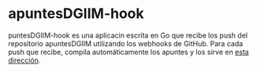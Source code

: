 # apuntesDGIIM-hook
puntesDGIIM-hook es una aplicacin escrita en Go que recibe los push del repositorio apuntesDGIIM utilizando los webhooks de GitHub. Para cada push que recibe, compila automáticamente los apuntes y los sirve en [esta dirección](https://dgiimcloud.ml/PDF/).
